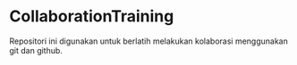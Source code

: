 # CollaborationTraining
Repositori ini digunakan untuk berlatih melakukan kolaborasi menggunakan git dan github.
